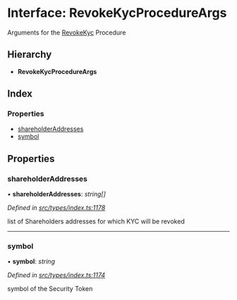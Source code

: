 # Interface: RevokeKycProcedureArgs

Arguments for the [RevokeKyc](../enums/_types_index_.proceduretype.md#revokekyc) Procedure

## Hierarchy

- **RevokeKycProcedureArgs**

## Index

### Properties

- [shareholderAddresses](_types_index_.revokekycprocedureargs.md#shareholderaddresses)
- [symbol](_types_index_.revokekycprocedureargs.md#symbol)

## Properties

### shareholderAddresses

• **shareholderAddresses**: _string[]_

_Defined in [src/types/index.ts:1178](https://github.com/PolymathNetwork/polymath-sdk/blob/c47ae7a/src/types/index.ts#L1178)_

list of Shareholders addresses for which KYC will be revoked

---

### symbol

• **symbol**: _string_

_Defined in [src/types/index.ts:1174](https://github.com/PolymathNetwork/polymath-sdk/blob/c47ae7a/src/types/index.ts#L1174)_

symbol of the Security Token
